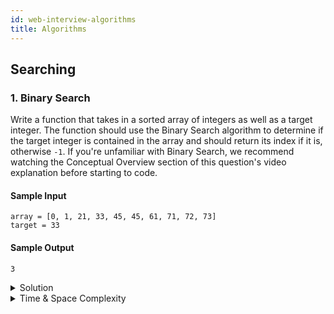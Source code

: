 ```yaml
---
id: web-interview-algorithms
title: Algorithms
---
```


## Searching

### 1. Binary Search

Write a function that takes in a sorted array of integers as well as a target integer. The function should use the Binary Search algorithm to determine if the target integer is contained in the array and should return its index if it is, otherwise `-1`.
If you're unfamiliar with Binary Search, we recommend watching the Conceptual Overview section of this question's video explanation before starting to code.

#### Sample Input
```
array = [0, 1, 21, 33, 45, 45, 61, 71, 72, 73]
target = 33
```

#### Sample Output
```
3
```

<details>
  <summary markdown="span">Solution</summary>
    <details>
        <summary markdown="span">Hint 1</summary>
        The Binary Search algorithm works by finding the number in the middle of the input array and comparing it to the target number. Given that the array is sorted, if this middle number is smaller than the target number, then the entire left part of the array is no longer worth exploring since the target number can no longer be in it; similarly, if the middle number is greater than the target number, then the entire right part of the array is no longer worth exploring. Applying this logic recursively eliminates half of the array until the number is found or until the array runs out of numbers.
        <details>
            <summary markdown="span">Hint 2</summary>
            Write a helper function that takes in two additional arguments: a left pointer and a right pointer representing the indices at the extremities of the array (or subarray) that you are applying Binary Search on. The first time this helper function is called, the left pointer should be zero and the right pointer should be the final index of the input array. To find the index of the middle number mentioned in Hint #1, simply round down the number obtained from: (left + right) / 2. Apply this logic recursively until you find the target number or until the left pointer becomes greater than the right pointer.
            <details>
                <summary markdown="span">Hint 3</summary>
                Can you implement this algorithm iteratively? Are there any advantages to doing so?
                <details>
                    <summary markdown="span">Code</summary>
                    ```js
                    function binarySearch(array, target) {
                        let left = 0;
                        let right = array.length - 1;
                        while(left <= right) {
                            const middle = Math.floor((left + right) / 2);
                            const match = array[middle];
                            if(match === target) {
                                return middle
                            } else if (target < match) {
                                right = middle - 1;
                            } else {
                                left = middle + 1;
                            }
                        }
                        return -1
                    }
                    ```
            </details>
            </details>
        </details>
    </details>
</details>
<details>
    <summary markdown="span">Time & Space Complexity</summary>
    O(log(n)) time | O(1) space - where n is the length of the input array
</details>

